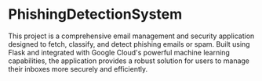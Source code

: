 # PhishingDetectionSystem
This project is a comprehensive email management and security application designed to fetch, classify, and detect phishing emails or spam. Built using Flask and integrated with Google Cloud's powerful machine learning capabilities, the application provides a robust solution for users to manage their inboxes more securely and efficiently.
